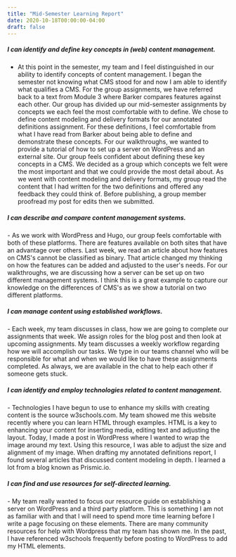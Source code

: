 ```yaml
---
title: "Mid-Semester Learning Report"
date: 2020-10-18T00:00:00-04:00
draft: false
---
```


<h5> I can identify and define key concepts in (web) content management.</h5>

- At this point in the semester, my team and I feel distinguished in our ability to identify concepts of content management. I began the semester not knowing what CMS stood for and now I am able to identify what qualifies a CMS. For the group assignments, we have referred back to a text from Module 3 where Barker compares features against each other. Our group has divided up our mid-semester assignments by concepts we each feel the most comfortable with to define. We chose to define content modeling and delivery formats for our annotated definitions assignment. For these definitions, I feel comfortable from what I have read from Barker about being able to define and demonstrate these concepts. For our walkthroughs, we wanted to provide a tutorial of how to set up a server on WordPress and an external site. Our group feels confident about defining these key concepts in a CMS. We decided as a group which concepts we felt were the most important and that we could provide the most detail about. As we went with content modeling and delivery formats, my group read the content that I had written for the two definitions and offered any feedback they could think of. Before publishing, a group member proofread my post for edits then we submitted.

<h5>I can describe and compare content management systems.</h5>
- As we work with WordPress and Hugo, our group feels comfortable with both of these platforms. There are features available on both sites that have an advantage over others. Last week, we read an article about how features on CMS's cannot be classified as binary. That article changed my thinking on how the features can be added and adjusted to the user's needs. For our walkthroughs, we are discussing how a server can be set up on two different management systems. I think this is a great example to capture our knowledge on the differences of CMS's as we show a tutorial on two different platforms.

<h5>I can manage content using established workflows.</h5>
- Each week, my team discusses in class, how we are going to complete our assignments that week. We assign roles for the blog post and then look at upcoming assignments. My team discusses a weekly workflow regarding how we will accomplish our tasks. We type in our teams channel who will be responsible for what and when we would like to have these assignments completed. As always, we are available in the chat to help each other if someone gets stuck.

<h5>I can identify and employ technologies related to content management.</h5>
- Technologies I have begun to use to enhance my skills with creating content is the source w3schools.com. My team showed me this website recently where you can learn HTML through examples. HTML is a key to enhancing your content for inserting media, editing text and adjusting the layout. Today, I made a post in WordPress where I wanted to wrap the image around my text. Using this resource, I was able to adjust the size and alignment of my image. When drafting my annotated definitions report, I found several articles that discussed content modeling in depth. I learned a lot from a blog known as Prismic.io.

<h5>I can find and use resources for self-directed learning.</h5>
- My team really wanted to focus our resource guide on establishing a server on WordPress and a third party platform. This is something I am not as familiar with and that I will need to spend more time learning before I write a page focusing on these elements. There are many community resources for help with Wordpress that my team has shown me. In the past, I have referenced w3schools frequently before posting to WordPress to add my HTML elements.

